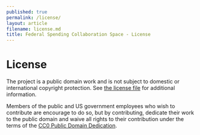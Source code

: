 ```yaml
---
published: true
permalink: /license/
layout: article
filename: license.md
title: Federal Spending Collaboration Space - License
---
```


# License

The project is a public domain work and is not subject to domestic or international copyright protection. See [the license file](https://github.com/fedspendingtransparency/fedspendingtransparency.github.io/blob/master/LICENSE) for additional information.

Members of the public and US government employees who wish to contribute are encourage to do so, but by contributing, dedicate their work to the public domain and waive all rights to their contribution under the terms of the [CC0 Public Domain Dedication](http://creativecommons.org/publicdomain/zero/1.0/).



